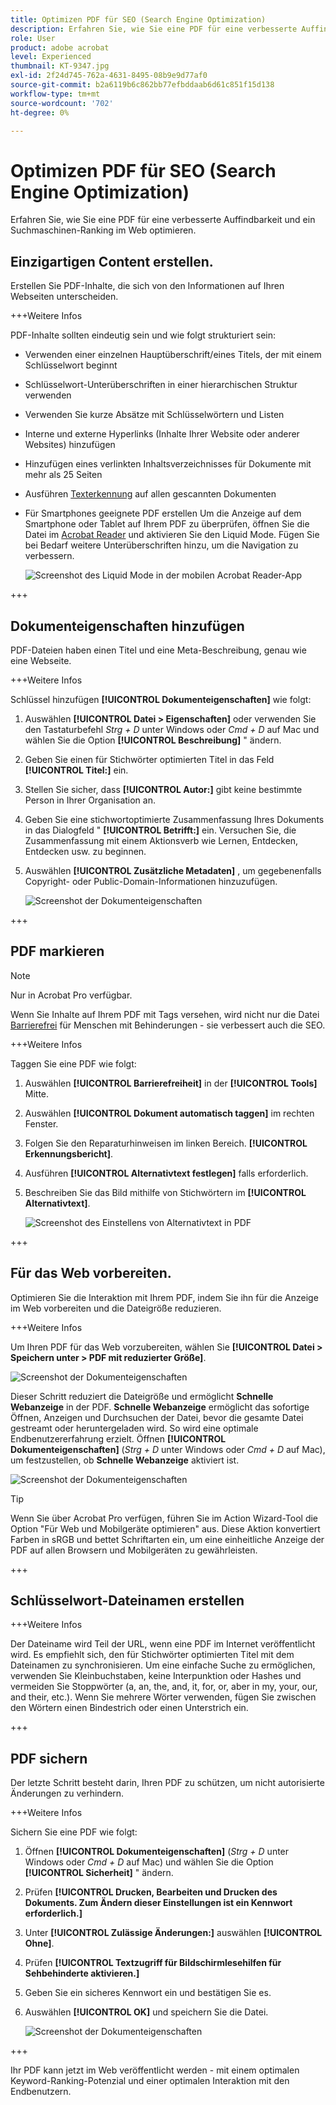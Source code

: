 ```yaml
---
title: Optimizen PDF für SEO (Search Engine Optimization)
description: Erfahren Sie, wie Sie eine PDF für eine verbesserte Auffindbarkeit und ein Suchmaschinen-Ranking im Web optimieren.
role: User
product: adobe acrobat
level: Experienced
thumbnail: KT-9347.jpg
exl-id: 2f24d745-762a-4631-8495-08b9e9d77af0
source-git-commit: b2a6119b6c862bb77efbddaab6d61c851f15d138
workflow-type: tm+mt
source-wordcount: '702'
ht-degree: 0%

---
```


# Optimizen PDF für SEO (Search Engine Optimization)

Erfahren Sie, wie Sie eine PDF für eine verbesserte Auffindbarkeit und ein Suchmaschinen-Ranking im Web optimieren.

## Einzigartigen Content erstellen.

Erstellen Sie PDF-Inhalte, die sich von den Informationen auf Ihren Webseiten unterscheiden.

+++Weitere Infos

PDF-Inhalte sollten eindeutig sein und wie folgt strukturiert sein:

* Verwenden einer einzelnen Hauptüberschrift/eines Titels, der mit einem Schlüsselwort beginnt
* Schlüsselwort-Unterüberschriften in einer hierarchischen Struktur verwenden
* Verwenden Sie kurze Absätze mit Schlüsselwörtern und Listen
* Interne und externe Hyperlinks (Inhalte Ihrer Website oder anderer Websites) hinzufügen
* Hinzufügen eines verlinkten Inhaltsverzeichnisses für Dokumente mit mehr als 25 Seiten
* Ausführen [Texterkennung](https://experienceleague.adobe.com/docs/document-cloud-learn/acrobat-learning/getting-started/scan-and-ocr.html) auf allen gescannten Dokumenten
* Für Smartphones geeignete PDF erstellen Um die Anzeige auf dem Smartphone oder Tablet auf Ihrem PDF zu überprüfen, öffnen Sie die Datei im [Acrobat Reader](https://www.adobe.com/acrobat/mobile/acrobat-reader.html) und aktivieren Sie den Liquid Mode. Fügen Sie bei Bedarf weitere Unterüberschriften hinzu, um die Navigation zu verbessern.

   ![Screenshot des Liquid Mode in der mobilen Acrobat Reader-App](../assets/optimizeseo1.png)

+++

## Dokumenteigenschaften hinzufügen

PDF-Dateien haben einen Titel und eine Meta-Beschreibung, genau wie eine Webseite.

+++Weitere Infos

Schlüssel hinzufügen **[!UICONTROL Dokumenteigenschaften]** wie folgt:

1. Auswählen **[!UICONTROL Datei > Eigenschaften]** oder verwenden Sie den Tastaturbefehl *Strg + D* unter Windows oder *Cmd + D* auf Mac und wählen Sie die Option **[!UICONTROL Beschreibung]** &quot; ändern.
1. Geben Sie einen für Stichwörter optimierten Titel in das Feld **[!UICONTROL Titel:]** ein.
1. Stellen Sie sicher, dass **[!UICONTROL Autor:]** gibt keine bestimmte Person in Ihrer Organisation an.
1. Geben Sie eine stichwortoptimierte Zusammenfassung Ihres Dokuments in das Dialogfeld &quot; **[!UICONTROL Betrifft:]** ein.
Versuchen Sie, die Zusammenfassung mit einem Aktionsverb wie Lernen, Entdecken, Entdecken usw. zu beginnen.
1. Auswählen **[!UICONTROL Zusätzliche Metadaten]** , um gegebenenfalls Copyright- oder Public-Domain-Informationen hinzuzufügen.

   ![Screenshot der Dokumenteigenschaften](../assets/optimizeseo2.png)

+++

## PDF markieren

>[!NOTE]
>
>Nur in Acrobat Pro verfügbar.

Wenn Sie Inhalte auf Ihrem PDF mit Tags versehen, wird nicht nur die Datei [Barrierefrei](https://experienceleague.adobe.com/docs/document-cloud-learn/acrobat-learning/advanced-tasks/accessibility.html) für Menschen mit Behinderungen - sie verbessert auch die SEO.

+++Weitere Infos

Taggen Sie eine PDF wie folgt:

1. Auswählen **[!UICONTROL Barrierefreiheit]** in der **[!UICONTROL Tools]** Mitte.
1. Auswählen **[!UICONTROL Dokument automatisch taggen]** im rechten Fenster.
1. Folgen Sie den Reparaturhinweisen im linken Bereich. **[!UICONTROL Erkennungsbericht]**.
1. Ausführen **[!UICONTROL Alternativtext festlegen]** falls erforderlich.
1. Beschreiben Sie das Bild mithilfe von Stichwörtern im **[!UICONTROL Alternativtext]**.

   ![Screenshot des Einstellens von Alternativtext in PDF](../assets/optimizeseo3.png)

+++

## Für das Web vorbereiten.

Optimieren Sie die Interaktion mit Ihrem PDF, indem Sie ihn für die Anzeige im Web vorbereiten und die Dateigröße reduzieren.

+++Weitere Infos

Um Ihren PDF für das Web vorzubereiten, wählen Sie **[!UICONTROL Datei > Speichern unter > PDF mit reduzierter Größe]**.

![Screenshot der Dokumenteigenschaften](../assets/optimizeseo4.png)

Dieser Schritt reduziert die Dateigröße und ermöglicht **Schnelle Webanzeige** in der PDF. **Schnelle Webanzeige** ermöglicht das sofortige Öffnen, Anzeigen und Durchsuchen der Datei, bevor die gesamte Datei gestreamt oder heruntergeladen wird. So wird eine optimale Endbenutzererfahrung erzielt. Öffnen **[!UICONTROL Dokumenteigenschaften]** (*Strg + D* unter Windows oder *Cmd + D* auf Mac), um festzustellen, ob **Schnelle Webanzeige** aktiviert ist.

![Screenshot der Dokumenteigenschaften](../assets/optimizeseo5.png)

>[!TIP]
>
>Wenn Sie über Acrobat Pro verfügen, führen Sie im Action Wizard-Tool die Option &quot;Für Web und Mobilgeräte optimieren&quot; aus. Diese Aktion konvertiert Farben in sRGB und bettet Schriftarten ein, um eine einheitliche Anzeige der PDF auf allen Browsern und Mobilgeräten zu gewährleisten.

+++

## Schlüsselwort-Dateinamen erstellen

+++Weitere Infos

Der Dateiname wird Teil der URL, wenn eine PDF im Internet veröffentlicht wird. Es empfiehlt sich, den für Stichwörter optimierten Titel mit dem Dateinamen zu synchronisieren. Um eine einfache Suche zu ermöglichen, verwenden Sie Kleinbuchstaben, keine Interpunktion oder Hashes und vermeiden Sie Stoppwörter (a, an, the, and, it, for, or, aber in my, your, our, and their, etc.). Wenn Sie mehrere Wörter verwenden, fügen Sie zwischen den Wörtern einen Bindestrich oder einen Unterstrich ein.

+++

## PDF sichern

Der letzte Schritt besteht darin, Ihren PDF zu schützen, um nicht autorisierte Änderungen zu verhindern.

+++Weitere Infos

Sichern Sie eine PDF wie folgt:

1. Öffnen **[!UICONTROL Dokumenteigenschaften]** (*Strg + D* unter Windows oder *Cmd + D* auf Mac) und wählen Sie die Option **[!UICONTROL Sicherheit]** &quot; ändern.
1. Prüfen **[!UICONTROL Drucken, Bearbeiten und Drucken des Dokuments. Zum Ändern dieser Einstellungen ist ein Kennwort erforderlich.]**
1. Unter **[!UICONTROL Zulässige Änderungen:]** auswählen **[!UICONTROL Ohne]**.
1. Prüfen **[!UICONTROL Textzugriff für Bildschirmlesehilfen für Sehbehinderte aktivieren.]**
1. Geben Sie ein sicheres Kennwort ein und bestätigen Sie es.
1. Auswählen **[!UICONTROL OK]** und speichern Sie die Datei.

   ![Screenshot der Dokumenteigenschaften](../assets/optimizeseo6.png)

+++

Ihr PDF kann jetzt im Web veröffentlicht werden - mit einem optimalen Keyword-Ranking-Potenzial und einer optimalen Interaktion mit den Endbenutzern.
